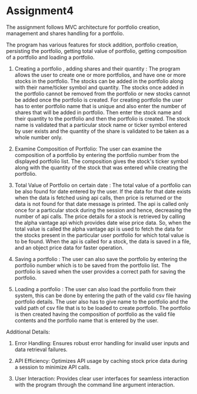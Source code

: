 # Assignment4

The assignment follows MVC architecture for portfolio creation, management and shares handling
for a portfolio.

The program has various features for stock addition, portfolio creation, persisting the portfolio,
getting total value of portfolio, getting composition of a portfolio and loading a portfolio.

1. Creating a portfolio , adding shares and their quantity :
The program allows the user to create one or more portfolios, and have one or more stocks in the
 portfolio. The stocks can be added in the portfolio along with their name/ticker symbol and
 quantity. The stocks once added in the portfolio cannot be removed from the portfolio or new
 stocks cannot be added once the portfolio is created. For creating portfolio the user has to enter
 portfolio name that is unique and also enter the number of shares that will be added in portfolio.
 Then enter the stock name and their quantity to the portfolio and then the portfolio is created.
 The stock name is validated that a particular stock name or ticker symbol entered by user exists
 and the quantity of the share is validated to be taken as a whole number only.

2. Examine Composition of Portfolio:
The user can examine the composition of a portfolio by entering the portfolio number from the
displayed portfolio list. The composition gives the stock's ticker symbol along with the 
quantity of the stock that was entered while creating the portfolio.

3. Total Value of Portfolio on certain date :
The total value of a portfolio can be also found for date entered by the user. If the data for
that date exists when the data is fetched using api calls, then price is returned or the data is
not found for that date message is printed. The api is called only once for a particular stock
during the session and hence, decreasing the number of api calls. The price details for a stock
is retrieved by calling the alpha vantage api which provides date wise price data. So, when the
total value is called the alpha vantage api is used to fetch the data for the stocks present in the
particular user portfolio for which total value is to be found. When the api is called for a 
stock, the data is saved in a file, and an object price data for faster operation.

4. Saving a portfolio :
The user can also save the portfolio by entering the portfolio number which is to be saved from 
the portfolio list.
The portfolio is saved when the user provides a correct path for saving the portfolio.

5. Loading a portfolio :
The user can also load the portfolio from their system, this can be done by entering the path of
the valid csv file having portfolio details. The user also has to give name to the portfolio and
the valid path of csv file that is to be loaded to create portfolio.
The portfolio is then created having the composition of portfolio as the valid file contents and
the portfolio name that is entered by the user.

Additional Details:

1. Error Handling: Ensures robust error handling for invalid user inputs and
data retrieval failures.

2. API Efficiency: Optimizes API usage by caching stock price data during a session
to minimize API calls.

3. User Interaction: Provides clear user interfaces for seamless interaction with the program
through the command line argument interaction.










